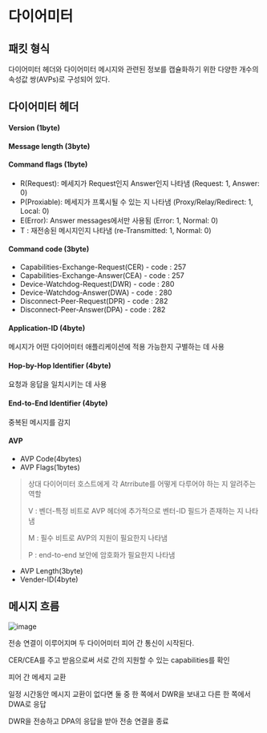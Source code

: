 # 다이어미터
## 패킷 형식
다이어미터 헤더와 다이어미터 메시지와 관련된 정보를 캡슐화하기 위한 다양한 개수의 속성값 쌍(AVPs)로 구성되어 있다.
## 다이어미터 헤더
#### Version (1byte)
#### Message length (3byte)
#### Command flags (1byte)
* R(Request): 메세지가 Request인지 Answer인지 나타냄 (Request: 1, Answer: 0) 
* P(Proxiable): 메세지가 프록시될 수 있는 지 나타냄 (Proxy/Relay/Redirect: 1, Local: 0)
* E(Error): Answer messages에서만 사용됨 (Error: 1, Normal: 0)
* T : 재전송된 메시지인지 나타냄 (re-Transmitted: 1, Normal: 0)
#### Command code (3byte)
* Capabilities-Exchange-Request(CER) - code : 257
* Capabilities-Exchange-Answer(CEA) - code : 257
* Device-Watchdog-Request(DWR) - code : 280
* Device-Watchdog-Answer(DWA) - code : 280
* Disconnect-Peer-Request(DPR) - code : 282
* Disconnect-Peer-Answer(DPA) - code : 282
#### Application-ID (4byte)
메시지가 어떤 다이어미터 애플리케이션에 적용 가능한지 구별하는 데 사용
#### Hop-by-Hop Identifier (4byte)
요청과 응답을 일치시키는 데 사용
#### End-to-End Identifier (4byte)
중복된 메시지를 감지
#### AVP 
* AVP Code(4bytes)
* AVP Flags(1bytes)
> 상대 다이어미터 호스트에게 각 Atrribute를 어떻게 다루어야 하는 지 알려주는 역할
> 
> V : 벤더-특정 비트로 AVP 헤더에 추가적으로 벤터-ID 필드가 존재하는 지 나타냄
> 
> M : 필수 비트로 AVP의 지원이 필요한지 나타냄
> 
> P : end-to-end 보안에 암호화가 필요한지 나타냄
* AVP Length(3byte)
* Vender-ID(4byte)

## 메시지 흐름
![image](https://user-images.githubusercontent.com/64197428/129673733-c86e3797-d84b-4754-8f6a-baaeef7524f6.png)

전송 연결이 이루어지며 두 다이어미터 피어 간 통신이 시작된다.

CER/CEA를 주고 받음으로써 서로 간의 지원할 수 있는 capabilities를 확인

피어 간 메세지 교환

일정 시간동안 메시지 교환이 없다면 둘 중 한 쪽에서 DWR을 보내고 다른 한 쪽에서 DWA로 응답

DWR을 전송하고 DPA의 응답을 받아 전송 연결을 종료
